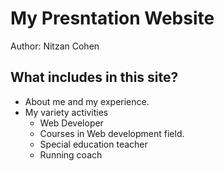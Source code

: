 # My Presntation Website

Author: Nitzan Cohen

## What includes in this site?

- About me and my experience.
- My variety activities
  - Web Developer
  - Courses in Web development field.
  - Special education teacher
  - Running coach
